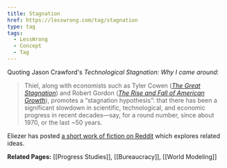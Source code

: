 ```yaml
---
title: Stagnation
href: https://lesswrong.com/tag/stagnation
type: tag
tags:
  - LessWrong
  - Concept
  - Tag
---
```


Quoting Jason Crawford's *Technological Stagnation: Why I came around:*

> Thiel, along with economists such as Tyler Cowen ([*The Great Stagnation*](https://www.amazon.com/dp/B004H0M8QS?tag=jasocraw-20)) and Robert Gordon ([*The Rise and Fall of American Growth*](https://rootsofprogress.org/summary-the-rise-and-fall-of-american-growth)), promotes a “stagnation hypothesis”: that there has been a significant slowdown in scientific, technological, and economic progress in recent decades—say, for a round number, since about 1970, or the last ~50 years.

Eliezer has posted [a short work of fiction on Reddit](https://www.reddit.com/r/WritingPrompts/comments/3xgqj6/wp_write_a_dystopian_vision_of_the_future_from/cy4zyfd/) which explores related ideas.

**Related Pages:** [[Progress Studies]], [[Bureaucracy]], [[World Modeling]]